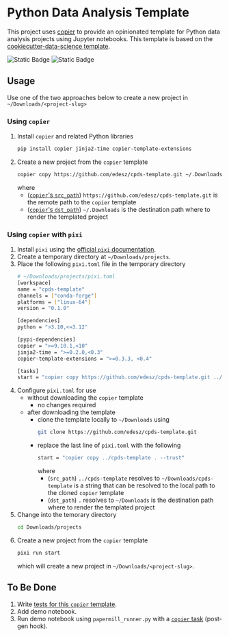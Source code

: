 # Python Data Analysis Template

This project uses [copier](https://copier.readthedocs.io/en/stable/) to provide an opinionated template for Python data analysis projects using Jupyter notebooks. This template is based on the [cookiecutter-data-science template](https://github.com/drivendataorg/cookiecutter-data-science/tree/master/%7B%7B%20cookiecutter.repo_name%20%7D%7D).

![Static Badge](https://img.shields.io/badge/Template-Copier?style=for-the-badge&label=Copier&color=%23FFD000)
![Static Badge](https://img.shields.io/badge/MIT-License?style=for-the-badge&label=LICENSE&color=%2326ED46)

## Usage

Use one of the two approaches below to create a new project in `~/Downloads/<project-slug>`

### Using `copier`

1. Install `copier` and related Python libraries
   ```bash
   pip install copier jinja2-time copier-template-extensions
   ```
2. Create a new project from the `copier` template
   ```bash
   copier copy https://github.com/edesz/cpds-template.git ~/.Downloads
   ```
   where
   - ([`copier`'s `src_path`](https://copier.readthedocs.io/en/stable/reference/main/#copier._main.Worker)) `https://github.com/edesz/cpds-template.git` is the remote path to the `copier` template
   - ([`copier`'s `dst_path`](https://copier.readthedocs.io/en/stable/reference/main/#copier._main.Worker)) `~/.Downloads` is the destination path where to render the templated project

### Using `copier` with `pixi`

1. Install `pixi` using the [official `pixi` documentation](https://pixi.sh/latest/installation/).
2. Create a temporary directory at `~/Downloads/projects`.
3. Place the following `pixi.toml` file in the temporary directory
   ```bash
   # ~/Downloads/projects/pixi.toml
   [workspace]
   name = "cpds-template"
   channels = ["conda-forge"]
   platforms = ["linux-64"]
   version = "0.1.0"

   [dependencies]
   python = ">3.10,<=3.12"

   [pypi-dependencies]
   copier = ">=9.10.1,<10"
   jinja2-time = ">=0.2.0,<0.3"
   copier-template-extensions = ">=0.3.3, <0.4"

   [tasks]
   start = "copier copy https://github.com/edesz/cpds-template.git ../Downloads --trust"
   ```
4. Configure `pixi.toml` for use
   - without downloading the `copier` template
     - no changes required
   - after downloading the template
     - clone the template locally to `~/Downloads` using
       ```bash
       git clone https://github.com/edesz/cpds-template.git
       ```
     - replace the last line of `pixi.toml` with the following
       ```bash
       start = "copier copy ../cpds-template . --trust"
       ```
       where
       - (`src_path`) `../cpds-template` resolves to `~/Downloads/cpds-template` is a string that can be resolved to the local path to the cloned `copier` template
       - (`dst_path`) `.` resolves to `~/Downloads` is the destination path where to render the templated project
5. Change into the temorary directory
   ```bash
   cd Downloads/projects
   ```
6. Create a new project from the `copier` template
   ```bash
   pixi run start
   ```
   which will create a new project in `~/Downloads/<project-slug>`.

## To Be Done

1. Write [tests for this `copier` template](https://github.com/noirbizarre/pytest-copier?tab=readme-ov-file#pytest-copier).
2. Add demo notebook.
3. Run demo notebook using `papermill_runner.py` with a [`copier` task](https://copier.readthedocs.io/en/stable/configuring/#tasks) (post-gen hook).
